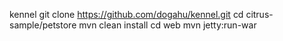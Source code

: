 kennel
git clone https://github.com/dogahu/kennel.git
cd citrus-sample/petstore
mvn clean install
cd web
mvn jetty:run-war
